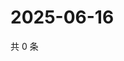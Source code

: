 # 2025-06-16

共 0 条

<!-- BEGIN ZHIHUQUESTIONS -->
<!-- 最后更新时间 Mon Jun 16 2025 13:14:21 GMT+0800 (China Standard Time) -->

<!-- END ZHIHUQUESTIONS -->

